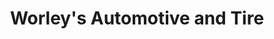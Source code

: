 ---
title: "Worley's Automotive and Tire"
url: /chadbourn/worleys-automotive-and-tire/
shop: Reifen
---